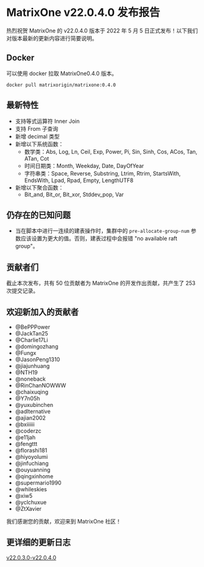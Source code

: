 # **MatrixOne v22.0.4.0 发布报告**

热烈祝贺 MatrixOne 的 v22.0.4.0 版本于 2022 年 5 月 5 日正式发布！以下我们对版本最新的更新内容进行简要说明。

## Docker

可以使用 docker 拉取 MatrixOne0.4.0 版本。

```
docker pull matrixorigin/matrixone:0.4.0
```

## 最新特性

- 支持等式运算符 Inner Join
- 支持 From 子查询
- 新增 decimal 类型
- 新增以下系统函数：
    - 数学类：Abs, Log, Ln, Ceil, Exp, Power, Pi, Sin, Sinh, Cos, ACos, Tan, ATan, Cot
    - 时间日期类：Month, Weekday, Date, DayOfYear
    - 字符串类：Space, Reverse, Substring, Ltrim, Rtrim, StartsWith, EndsWith, Lpad, Rpad, Empty, LengthUTF8
- 新增以下聚合函数：
    - Bit_and, Bit_or, Bit_xor, Stddev_pop, Var

## 仍存在的已知问题

- 当在脚本中进行一连续的建表操作时，集群中的 `pre-allocate-group-num` 参数应该设置为更大的值。否则，建表过程中会报错 "no available raft group"。  

## 贡献者们

截止本次发布，共有 50 位贡献者为 MatrixOne 的开发作出贡献，共产生了 253 次提交记录。

## 欢迎新加入的贡献者

* @BePPPower
* @JackTan25
* @Charlie17Li
* @domingozhang
* @Fungx
* @JasonPeng1310
* @jiajunhuang
* @NTH19
* @noneback
* @RinChanNOWWW
* @chaixuqing
* @Y7n05h
* @yuxubinchen
* @adlternative
* @ajian2002
* @bxiiiiii
* @coderzc
* @e11jah
* @fengttt
* @florashi181
* @hiyoyolumi
* @jinfuchiang
* @ouyuanning
* @qingxinhome
* @supermario1990
* @whileskies
* @xiw5
* @yclchuxue
* @ZtXavier

我们感谢您的贡献，欢迎来到 MatrixOne 社区！

## 更详细的更新日志

[v22.0.3.0-v22.0.4.0](https://github.com/matrixorigin/matrixone/compare/v0.3.0...v0.4.0)